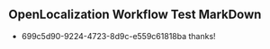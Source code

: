 ## OpenLocalization Workflow Test MarkDown
* 699c5d90-9224-4723-8d9c-e559c61818ba thanks!

<!--HONumber=Jul16_HO3-->



